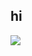 ## hi
<div>
  <img src="https://raw.githubusercontent.com/pmndrs/valtio/master/logo.svg"></img>
</div>
